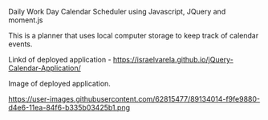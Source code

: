 Daily Work Day Calendar Scheduler using Javascript, JQuery and moment.js

This is a planner that uses local computer storage to keep track of calendar events.

Linkd of deployed application - https://israelvarela.github.io/jQuery-Calendar-Application/

Image of deployed application.

https://user-images.githubusercontent.com/62815477/89134014-f9fe9880-d4e6-11ea-84f6-b335b03425b1.png
